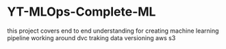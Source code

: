 # YT-MLOps-Complete-ML
this project covers end to end understanding for creating machine learning pipeline working around dvc traking data versioning aws s3
